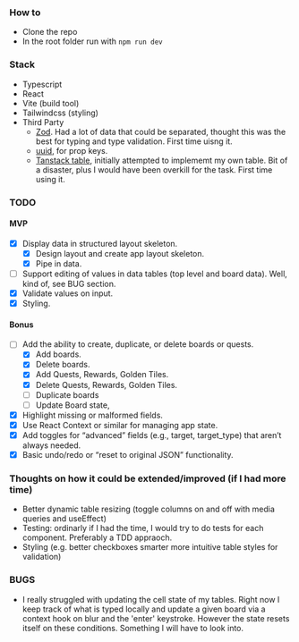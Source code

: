 ### How to 
- Clone the repo
- In the root folder run with `npm run dev`

### Stack
- Typescript
- React
- Vite (build tool)
- Tailwindcss (styling)
- Third Party
  - [Zod](https://zod.dev/). Had a lot of data that could be separated, thought this was the best for typing and type validation. First time uisng it.
  - [uuid](https://www.npmjs.com/package/uuid), for prop keys.
  - [Tanstack table](https://tanstack.com/table/latest/docs/framework/react/examples/basic), initially attempted to implememt my own table. Bit of a disaster, plus I would have been overkill for the task. First time using it.


### TODO

#### MVP
- [x] Display data in structured layout skeleton.
  - [x] Design layout and create app layout skeleton.
  - [x] Pipe in data.
- [ ] Support editing of values in data tables (top level and board data). Well, kind of, see BUG section.
- [x] Validate values on input.
- [x] Styling.

#### Bonus
- [ ] Add the ability to create, duplicate, or delete boards or quests.
  - [x] Add boards.
  - [x] Delete boards.
  - [x] Add Quests, Rewards, Golden Tiles.
  - [x] Delete Quests, Rewards, Golden Tiles.
  - [ ] Duplicate boards
  - [ ] Update Board state,
- [x] Highlight missing or malformed fields.
- [x] Use React Context or similar for managing app state.
- [x] Add toggles for “advanced” fields (e.g., target, target_type) that aren’t always needed.
- [x] Basic undo/redo or “reset to original JSON” functionality.

### Thoughts on how it could be extended/improved (if I had more time)
- Better dynamic table resizing (toggle columns on and off with media queries and useEffect)
- Testing: ordinarly if I had the time, I would try to do tests for each component. Preferably a TDD appraoch.
- Styling (e.g. better checkboxes smarter more intuitive table styles for validation)

### BUGS
- I really struggled with updating the cell state of my tables. Right now I keep track of what is typed locally and update a given board via a context hook on blur and the 'enter' keystroke. However the state resets itself on these conditions. Something I will have to look into.
  
